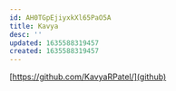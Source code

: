 ```yaml
---
id: AH0TGpEjiyxkXl65PaO5A
title: Kavya
desc: ''
updated: 1635588319457
created: 1635588319457
---
```

[https://github.com/KavyaRPatel/](github)
